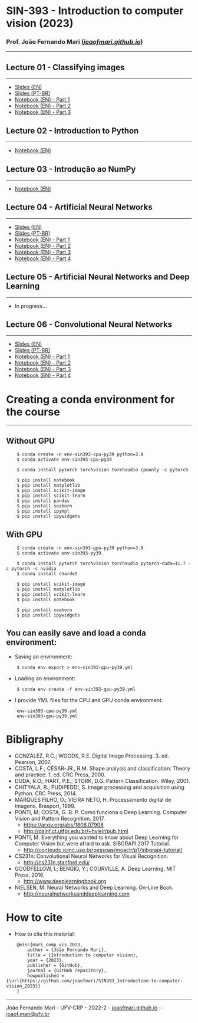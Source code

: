 # SIN-393 - Introduction to computer vision (2023)

### Prof. João Fernando Mari ([*joaofmari.github.io*](https://joaofmari.github.io/))
---

## Lecture 01 - Classifying images
---
* [Slides (EN)](/slides-en/Lecture01.ClassifyingImagens.(2023).pdf)
* [Slides (PT-BR)](/slides/Aula01.ClassificandoImagens.(2023).pdf)
* [Notebook (EN) - Part 1](/notebooks/Lecture%2004%20-%20Part%201%20-%20Convolutional%20Neural%20Networks.ipynb)
* [Notebook (EN) - Part 2](/notebooks/Lecture%2001%20-%20Part%202%20-%20Image%20classification.ipynb)
* [Notebook (EN) - Part 3](/notebooks/Lecture%2001%20-%20Part%203%20-%20Image%20classification%20-%20Color%20features.ipynb)

## Lecture 02 - Introduction to Python
---
* [Notebook (EN)](/notebooks/Lecture%2002%20-%20Introduction%20to%20Python.ipynb)

## Lecture 03 - Introdução ao NumPy
---
* [Notebook (EN)](/notebooks/Lecture%2003%20-%20Introduction%20to%20NumPy.ipynb)

## Lecture 04 - Artificial Neural Networks 
---
* [Slides (EN)](/slides-en/Lecture06.ConvolutionalNeuralNetworks.(2023).pdf)
* [Slides (PT-BR)](/slides/Aula06.RedesNeuraisConvolucionais.(2023).pdf)
* [Notebook (EN) - Part 1](/notebooks/Lecture%2004%20-%20Part%201%20-%20Convolutional%20Neural%20Networks.ipynb)
* [Notebook (EN) - Part 2](/notebooks/Lecture%2004%20-%20Part%202%20-%20Convolutional%20Neural%20Networks.ipynb)
* [Notebook (EN) - Part 3](/notebooks/Lecture%2004%20-%20Part%203%20-%20Convolutional%20Neural%20Networks.ipynb)
* [Notebook (EN) - Part 4](/notebooks/Lecture%2004%20-%20Part%204%20-%20Convolutional%20Neural%20Networks.ipynb)


## Lecture 05 - Artificial Neural Networks and Deep Learning
---
* In progress...

## Lecture 06 - Convolutional Neural Networks
---
* [Slides (EN)](/slides-en/Lecture06.ConvolutionalNeuralNetworks.(2023).pdf)
* [Slides (PT-BR)](/slides/Aula06.RedesNeuraisConvolucionais.(2023).pdf)
* [Notebook (EN) - Part 1](/notebooks/Lecture%2004%20-%20Part%201%20-%20Convolutional%20Neural%20Networks.ipynb)
* [Notebook (EN) - Part 2](/notebooks/Lecture%2004%20-%20Part%202%20-%20Convolutional%20Neural%20Networks.ipynb)
* [Notebook (EN) - Part 3](/notebooks/Lecture%2004%20-%20Part%203%20-%20Convolutional%20Neural%20Networks.ipynb)
* [Notebook (EN) - Part 4](/notebooks/Lecture%2004%20-%20Part%204%20-%20Convolutional%20Neural%20Networks.ipynb)

# Creating a conda environment for the course
---

## Without GPU
```
    $ conda create -n env-sin393-cpu-py39 python=3.9
    $ conda activate env-sin393-cpu-py39

    $ conda install pytorch torchvision torchaudio cpuonly -c pytorch
    
    $ pip install notebook
    $ pip install matplotlib
    $ pip install scikit-image
    $ pip install scikit-learn
    $ pip install pandas
    $ pip install seaborn
    $ pip install ipympl
    $ pip install ipywidgets
```

## With GPU
```
    $ conda create -n env-sin393-gpu-py39 python=3.9
    $ conda activate env-sin393-py39

    $ conda install pytorch torchvision torchaudio pytorch-cuda=11.7 -c pytorch -c nvidia
    $ conda install chardet

    $ pip install scikit-image
    $ pip install matplotlib
    $ pip install scikit-learn
    $ pip install notebook

    $ pip install seaborn
    $ pip install ipywidgets
```

## You can easily save and load a conda environment:

* Saving an environment:
```
    $ conda env export > env-sin393-gpu-py39.yml
```

* Loading an environment:
```
    $ conda env create -f env-sin393-gpu-py39.yml 
```

* I provide YML files for the CPU and GPU conda environment.
```
    env-sin393-cpu-py39.yml
    env-sin393-gpu-py39.yml
```

# Bibligraphy

* GONZALEZ, R.C.; WOODS, R.E. Digital Image Processing. 3. ed. Pearson, 2007.
* COSTA, L.F.; CÉSAR-JR., R.M. Shape analysis and classification: Theory and practice. 1. ed. CRC Press, 2000.
* DUDA, R.O.; HART, P.E.; STORK, D.G. Pattern Classification. Wiley, 2001. 
* CHITYALA, R.; PUDIPEDDI, S. Image processing and acquisition using Python. CRC Press, 2014.
* MARQUES FILHO, O.; VIEIRA NETO, H. Processamento digital de imagens. Brasport, 1999.
* PONTI, M; COSTA, G. B. P. Como funciona o Deep Learning. Computer Vision and Pattern Recognition. 2017.
    * https://arxiv.org/abs/1806.07908  
    * http://dainf.ct.utfpr.edu.br/~hvieir/pub.html   
* PONTI, M. Everything you wanted to know about Deep Learning for Computer Vision but were afraid to ask. SIBGRAPI 2017 Tutorial.
    * http://conteudo.icmc.usp.br/pessoas/moacir/p17sibgrapi-tutorial/  
* CS231n: Convolutional Neural Networks for Visual Recognition.
    * http://cs231n.stanford.edu/ 
* GOODFELLOW, I.; BENGIO, Y.; COURVILLE, A. Deep Learning. MIT Press, 2016. 
    * http://www.deeplearningbook.org 
* NIELSEN, M. Neural Networks and Deep Learning. On-Line Book. 
    * http://neuralnetworksanddeeplearning.com  



# How to cite

* How to cite this material:

```
    @misc{mari_comp_vis_2023,
        author = {João Fernando Mari},
        title = {Introduction to computer vision},
        year = {2023},
        publisher = {GitHub},
        journal = {GitHub repository},
        howpublished = {\url{https://github.com/joaofmari/SIN393_Introduction-to-computer-vision_2023}}
    }
```

---
João Fernando Mari - UFV-CRP - 2022-2 - [joaofmari.github.io](joaofmari.github.io) - joaof.mari@ufv.br
